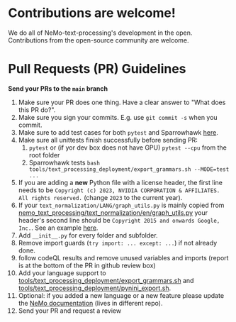 # Contributions are welcome!

We do all of NeMo-text-processing's development in the open. Contributions from the open-source community are welcome.


# Pull Requests (PR) Guidelines

**Send your PRs to the `main` branch**

1) Make sure your PR does one thing. Have a clear answer to "What does this PR do?".
2) Make sure you sign your commits. E.g. use ``git commit -s`` when you commit.
3) Make sure to add test cases for both `pytest` and Sparrowhawk [here](tests/nemo_text_processing).
4) Make sure all unittests finish successfully before sending PR:
   1) ``pytest`` or (if yor dev box does not have GPU) ``pytest --cpu`` from the root folder
   2) Sparrowhawk tests ``bash tools/text_processing_deployment/export_grammars.sh --MODE=test ...``
5) If you are adding a **new** Python file with a license header, the first line needs to be `Copyright (c) 2023, NVIDIA CORPORATION & AFFILIATES. All rights reserved.` (change `2023` to the current year).
6) If your `text_normalization/LANG/graph_utils.py` is mainly copied from [nemo_text_processing/text_normalization/en/graph_utils.py](nemo_text_processing/text_normalization/en/graph_utils.py) your header's second line should be `Copyright 2015 and onwards Google, Inc.`. See an example [here](https://github.com/NVIDIA/NeMo-text-processing/blob/main/nemo_text_processing/text_normalization/en/graph_utils.py#L2).
7) Add ``__init__.py`` for every folder and subfolder.
8) Remove import guards (`try import: ... except: ...`) if not already done.
9) follow codeQL results and remove unused variables and imports (report is at the bottom of the PR in github review box)
10) Add your language support to [tools/text_processing_deployment/export_grammars.sh](tools/text_processing_deployment/export_grammars.sh) and [tools/text_processing_deployment/pynini_export.sh](tools/text_processing_deployment/pynini_export.sh).
11) Optional: if you added a new language or a new feature please update the [NeMo documentation](https://github.com/NVIDIA/NeMo/blob/main/docs/source/nlp/text_normalization/wfst/wfst_text_normalization.rst) (lives in different repo).
12) Send your PR and request a review


